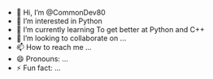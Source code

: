 - 👋 Hi, I’m @CommonDev80
- 👀 I’m interested in Python
- 🌱 I’m currently learning To get better at Python and C++
- 💞️ I’m looking to collaborate on ...
- 📫 How to reach me ...
- 😄 Pronouns: ...
- ⚡ Fun fact: ...

<!---
CommonDev80/CommonDev80 is a ✨ special ✨ repository because its `README.md` (this file) appears on your GitHub profile.
You can click the Preview link to take a look at your changes.
--->
